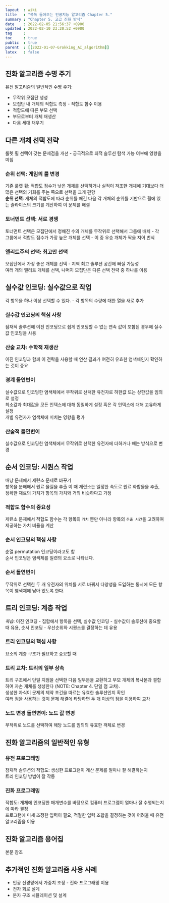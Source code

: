 ```yaml
---
layout  : wiki
title   : "쏙쏙 들어오는 인공지능 알고리즘 Chapter 5."
summary : "Chapter 5. 고급 진화 방식"
date    : 2022-02-05 21:56:37 +0900
updated : 2022-02-10 23:20:52 +0900
tag     : 
toc     : true
public  : true
parent  : [[2022-01-07-Grokking_AI_algorithm]]
latex   : false
---
```


## 진화 알고리즘 수명 주기

유전 알고리즘의 일반적인 수명 주기:  
* 무작위 모집단 생성
* 모집단 내 개체의 적합도 측정 - 적합도 함수 이용
* 적합도에 따른 부모 선택
* 부모로부터 개체 재생산
* 다음 세대 채우기

## 다른 개체 선택 전략

룰렛 휠 선택이 갖는 문제점을 개선 - 궁극적으로 최적 솔루션 탐색 가능 여부에 영향을 미침

### 순위 선택: 게임의 룰 변경

기존 룰렛 휠: 적합도 점수가 낮은 개체를 선택하거나 실적이 저조한 개체에 기대보다 더 많은 선택의 기회를 주는 쪽으로 선택을 크게 편향  
**순위 선택**: 개체의 적합도에 따라 순위를 매긴 다음 각 개체의 순위를 기반으로 휠에 있는 슬라이스의 크기를 계산하여 이 문제를 해결  

### 토너먼트 선택: 서로 경쟁

토너먼트 선택은 모집단에서 정해진 수의 개체를 무작위로 선택해서 그룹에 배치 - 각 그룹에서 적합도 점수가 가장 높은 개체를 선택 - 이 중 우승 개체가 짝을 지어 번식

### 엘리트주의 선택: 최고만 선택

모집단에서 가장 좋은 개체를 선택 - 지역 최고 솔루션 공간에 빠질 가능성  
여러 개의 엘리트 개체를 선택, 나머지 모집단은 다른 선택 전략 중 하나를 이용  

## 실수값 인코딩: 실수값으로 작업

각 항목을 하나 이상 선택할 수 있다. - 각 항목의 수량에 대한 열을 새로 추가

### 실수값 인코딩의 핵심 사항

잠재적 솔루션에 이진 인코딩으로 쉽게 인코딩할 수 없는 연속 값이 포함된 경우에 실수값 인코딩을 사용  

### 산술 교차: 수학적 재생산

이진 인코딩과 함께 이 전략을 사용할 때 연산 결과가 여전히 유효한 염색체인지 확인하는 것이 중요

### 경계 돌연변이

실수값으로 인코딩한 염색체에서 무작위로 선택한 유전자로 하한값 또는 상한값을 임의로 설정  
최소값과 최대값을 모든 인덱스에 대해 동일하게 설정 혹은 각 인덱스에 대해 고유하게 설정  
개별 유전자가 염색체에 미치는 영향을 평가

### 산술적 돌연변이

실수값으로 인코딩한 염색체에서 무작위로 선택한 유전자에 더하거나 빼는 방식으로 변경  

## 순서 인코딩: 시퀀스 작업

배낭 문제에서 제련소 문제로 바꾸기  
항목을 분해해서 원료 물질을 추출 이 때 제련소는 일정한 속도로 원료 화합물을 추출, 정확한 재료의 가치가 항목의 가치와 거의 비슷하다고 가정

### 적합도 함수의 중요성

제련소 문제에서 적합도 함수는 각 항목의 `가치` 뿐만 아니라 항목의 `추출 시간`을 고려하여 제공하는 가치 비율을 계산

### 순서 인코딩의 핵심 사항

순열 permutation 인코딩이라고도 함  
순서 인코딩은 염색체를 일련의 요소로 나타낸다.

### 순서 돌연변이

무작위로 선택한 두 개 유전자의 위치를 서로 바꿔서 다양성을 도입하는 동시에 모든 항목이 염색체에 남아 있도록 한다.

## 트리 인코딩: 계층 작업

*복습*: 이진 인코딩 - 집합에서 항목을 선택, 실수값 인코딩 - 실수값이 솔루션에 중요할 때 유용, 순서 인코딩 - 우선순위와 시퀀스를 결정하는 데 유용  

### 트리 인코딩의 핵심 사항

요소의 계층 구조가 필요하고 중요할 때

### 트리 교차: 트리의 일부 상속

트리 구조에서 단일 지점을 선택한 다음 일부분을 교환하고 부모 개체의 복사본과 결합하여 자손 개체를 생성한다 (NOTE: Chapter 4. 단일 점 교차).  
생성한 자식이 문제의 제약 조건을 따르는 유효한 솔루션인지 확인  
여러 점을 사용하는 것이 문제 해결에 타당하면 두 개 이상의 점을 이용하여 교차  

### 노드 변경 돌연변이: 노드 값 변경

무작위로 노드를 선택하여 해당 노드를 임의의 유효한 객체로 변경

## 진화 알고리즘의 일반적인 유형

### 유전 프로그래밍

잠재적 솔루션의 적합도: 생성한 프로그램이 계산 문제를 얼마나 잘 해결하는지  
트리 인코딩 방법이 잘 작동

### 진화 프로그래밍

적합도: 개체에 인코딩한 매개변수를 바탕으로 컴퓨터 프로그램이 얼마나 잘 수행되는지에 따라 결정  
프로그램에 미세 조정한 입력이 필요, 적절한 입력 조합을 결정하는 것이 어려울 때 유전 알고리즘을 이용

## 진화 알고리즘 용어집

본문 참조

## 추가적인 진화 알고리즘 사용 사례

* 인공 신경망에서 가중치 조정 - 진화 프로그래밍 이용
* 전자 회로 설계
* 분자 구조 시뮬레이션 및 설계
